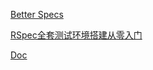 
[Better Specs](http://betterspecs.org/zh_tw/)

[RSpec全套测试环境搭建从零入门](https://www.rails365.net/articles/rspec)

[Doc](http://rspec.info/documentation/3.4/rspec-rails/)